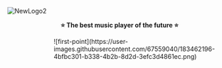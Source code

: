 ![NewLogo2](https://user-images.githubusercontent.com/67559040/176112902-96f7f963-9d7b-4d53-9740-87cf1e0a4632.png)
<p align="center">
<b>⭐️ The best music player of the future ⭐️</b>
</p>
<div style="max-width: 400px; float: right;">![first-point](https://user-images.githubusercontent.com/67559040/183462196-4bfbc301-b338-4b2b-8d2d-3efc3d4861ec.png)
</div>
